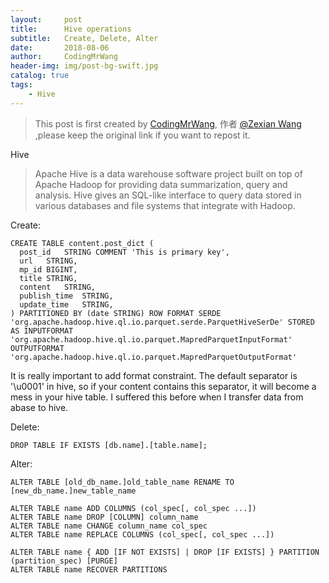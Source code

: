 ```yaml
---
layout:     post
title:      Hive operations
subtitle:   Create, Delete, Alter
date:       2018-08-06
author:     CodingMrWang
header-img: img/post-bg-swift.jpg
catalog: true
tags:
    - Hive
---
```



> This post is first created by [CodingMrWang](http://codingmrwang.github.io), 作者 [@Zexian Wang](http://github.com/codingmrwang) ,please keep the original link if you want to repost it.

Hive

> Apache Hive is a data warehouse software project built on top of Apache Hadoop for providing data summarization, query and analysis. Hive gives an SQL-like interface to query data stored in various databases and file systems that integrate with Hadoop. 

Create:

```
CREATE TABLE content.post_dict (
  post_id	STRING COMMENT 'This is primary key',
  url	STRING,
  mp_id	BIGINT,
  title	STRING,
  content	STRING,
  publish_time	STRING,
  update_time	STRING,
) PARTITIONED BY (date STRING) ROW FORMAT SERDE 'org.apache.hadoop.hive.ql.io.parquet.serde.ParquetHiveSerDe' STORED AS INPUTFORMAT 'org.apache.hadoop.hive.ql.io.parquet.MapredParquetInputFormat' OUTPUTFORMAT 'org.apache.hadoop.hive.ql.io.parquet.MapredParquetOutputFormat'
```
It is really important to add format constraint. The default separator is '\u0001' in hive, so if your content contains this separator, it will become a mess in your hive table. I suffered this before when I transfer data from abase to hive.

Delete:

```
DROP TABLE IF EXISTS [db.name].[table.name];
```

Alter:

```
ALTER TABLE [old_db_name.]old_table_name RENAME TO [new_db_name.]new_table_name

ALTER TABLE name ADD COLUMNS (col_spec[, col_spec ...])
ALTER TABLE name DROP [COLUMN] column_name
ALTER TABLE name CHANGE column_name col_spec
ALTER TABLE name REPLACE COLUMNS (col_spec[, col_spec ...])

ALTER TABLE name { ADD [IF NOT EXISTS] | DROP [IF EXISTS] } PARTITION (partition_spec) [PURGE]
ALTER TABLE name RECOVER PARTITIONS
```